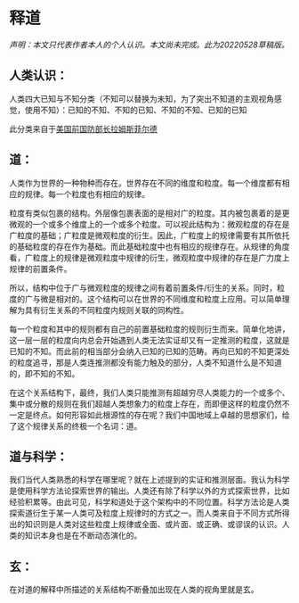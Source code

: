 # 释道

*声明：本文只代表作者本人的个人认识。本文尚未完成。此为20220528草稿版。*

## 人类认识：

人类四大已知与不知分类（不知可以替换为未知，为了突出不知道的主观视角感觉，使用不知）：已知的不知、不知的已知、不知的不知、已知的已知

此分类来自于[美国前国防部长拉姆斯菲尔德](https://zh.wikipedia.org/zh-my/不知之不知)

## 道：

人类作为世界的一种物种而存在。世界存在不同的维度和粒度。每一个维度都有相应的规律。每一个粒度也有相应的规律。

粒度有类似包裹的结构。外层像包裹表面的是相对广的粒度。其内被包裹着的是更微观的一个或多个维度上的一个或多个粒度。可以视此结构为：微观粒度的存在是广粒度的基础；广粒度是微观粒度的衍生。因此，广粒度上的规律需要有其所依托的基础粒度的存在作为基础。而此基础粒度中也有相应的规律存在。从规律的角度看，广粒度上的规律是微观粒度中规律的衍生，微观粒度中规律的存在是广力度上规律的前置条件。

所以，结构中位于广与微观粒度的规律之间有着前置条件/衍生的关系。同时，粒度的广与微是相对的。这个结构可以在世界的不同维度和粒度上应用。可以简单理解为具有衍生关系的不同粒度内规则关联的同构性。

每一个粒度和其中的规则都有自己的前置基础粒度的规则衍生而来。简单化地讲，这一层一层的粒度向内总会开始遇到人类无法实证却又有一定推测的粒度，这就是已知的不知。而此前的相当部分会纳入已知的已知的范畴。再向已知的不知更深处的粒度追寻，那是人类连推测都没有能力触及的部分，人类不知道什么是不知道的，即不知的不知。

在这个关系结构下，最终，我们人类只能推测有超越穷尽人类能力的一个或多个、集中或分散的规则在我们超越人类想象力的粒度上存在，而即便这样的粒度仍然不一定是终点。如何形容如此根源性的存在呢？我们中国地域上卓越的思想家们，给了这个规律关系的终极一个名词：道。

## 道与科学：

我们当代人类熟悉的科学在哪里呢？就在上述提到的实证和推测层面。我认为科学是使用科学方法论探索世界的输出。人类还有除了科学以外的方式探索世界，比如经验积累等。由此可见，科学和道处于这个架构中的不同位置。科学方法论是人类探索道衍生于某一人类可及粒度上规律时的方式之一。而人类来自于不同方式所得出的知识则是人类对这些粒度上规律或全面、或片面、或正确、或谬误的认识。人类的知识本身也是在不断动态演化的。

## 玄：

在对道的解释中所描述的关系结构不断叠加出现在人类的视角里就是玄。
